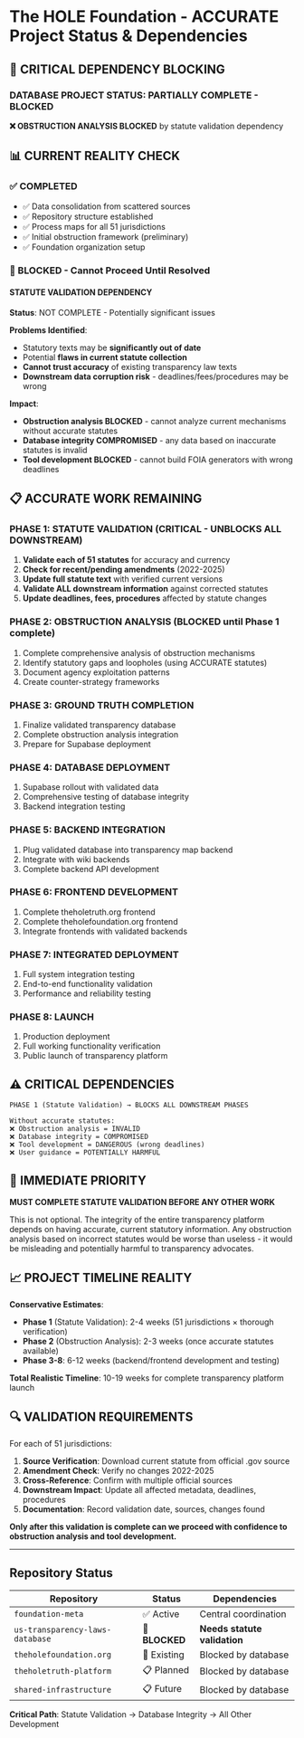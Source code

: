 # The HOLE Foundation - ACCURATE Project Status & Dependencies

## 🚫 **CRITICAL DEPENDENCY BLOCKING**

### **DATABASE PROJECT STATUS: PARTIALLY COMPLETE - BLOCKED**

**❌ OBSTRUCTION ANALYSIS BLOCKED** by statute validation dependency

## 📊 **CURRENT REALITY CHECK**

### **✅ COMPLETED**
- ✅ Data consolidation from scattered sources
- ✅ Repository structure established
- ✅ Process maps for all 51 jurisdictions
- ✅ Initial obstruction framework (preliminary)
- ✅ Foundation organization setup

### **🚫 BLOCKED - Cannot Proceed Until Resolved**

#### **STATUTE VALIDATION DEPENDENCY**
**Status**: NOT COMPLETE - Potentially significant issues

**Problems Identified**:
- Statutory texts may be **significantly out of date**
- Potential **flaws in current statute collection**
- **Cannot trust accuracy** of existing transparency law texts
- **Downstream data corruption risk** - deadlines/fees/procedures may be wrong

**Impact**:
- **Obstruction analysis BLOCKED** - cannot analyze current mechanisms without accurate statutes
- **Database integrity COMPROMISED** - any data based on inaccurate statutes is invalid
- **Tool development BLOCKED** - cannot build FOIA generators with wrong deadlines

## 📋 **ACCURATE WORK REMAINING**

### **PHASE 1: STATUTE VALIDATION** (CRITICAL - UNBLOCKS ALL DOWNSTREAM)
1. **Validate each of 51 statutes** for accuracy and currency
2. **Check for recent/pending amendments** (2022-2025)
3. **Update full statute text** with verified current versions
4. **Validate ALL downstream information** against corrected statutes
5. **Update deadlines, fees, procedures** affected by statute changes

### **PHASE 2: OBSTRUCTION ANALYSIS** (BLOCKED until Phase 1 complete)
1. Complete comprehensive analysis of obstruction mechanisms
2. Identify statutory gaps and loopholes (using ACCURATE statutes)
3. Document agency exploitation patterns
4. Create counter-strategy frameworks

### **PHASE 3: GROUND TRUTH COMPLETION**
1. Finalize validated transparency database
2. Complete obstruction analysis integration
3. Prepare for Supabase deployment

### **PHASE 4: DATABASE DEPLOYMENT**
1. Supabase rollout with validated data
2. Comprehensive testing of database integrity
3. Backend integration testing

### **PHASE 5: BACKEND INTEGRATION**
1. Plug validated database into transparency map backend
2. Integrate with wiki backends
3. Complete backend API development

### **PHASE 6: FRONTEND DEVELOPMENT**
1. Complete theholetruth.org frontend
2. Complete theholefoundation.org frontend
3. Integrate frontends with validated backends

### **PHASE 7: INTEGRATED DEPLOYMENT**
1. Full system integration testing
2. End-to-end functionality validation
3. Performance and reliability testing

### **PHASE 8: LAUNCH**
1. Production deployment
2. Full working functionality verification
3. Public launch of transparency platform

## ⚠️ **CRITICAL DEPENDENCIES**

```
PHASE 1 (Statute Validation) → BLOCKS ALL DOWNSTREAM PHASES

Without accurate statutes:
❌ Obstruction analysis = INVALID
❌ Database integrity = COMPROMISED
❌ Tool development = DANGEROUS (wrong deadlines)
❌ User guidance = POTENTIALLY HARMFUL
```

## 🎯 **IMMEDIATE PRIORITY**

**MUST COMPLETE STATUTE VALIDATION BEFORE ANY OTHER WORK**

This is not optional. The integrity of the entire transparency platform depends on having accurate, current statutory information. Any obstruction analysis based on incorrect statutes would be worse than useless - it would be misleading and potentially harmful to transparency advocates.

## 📈 **PROJECT TIMELINE REALITY**

**Conservative Estimates**:
- **Phase 1** (Statute Validation): 2-4 weeks (51 jurisdictions × thorough verification)
- **Phase 2** (Obstruction Analysis): 2-3 weeks (once accurate statutes available)
- **Phase 3-8**: 6-12 weeks (backend/frontend development and testing)

**Total Realistic Timeline**: 10-19 weeks for complete transparency platform launch

## 🔍 **VALIDATION REQUIREMENTS**

For each of 51 jurisdictions:
1. **Source Verification**: Download current statute from official .gov source
2. **Amendment Check**: Verify no changes 2022-2025
3. **Cross-Reference**: Confirm with multiple official sources
4. **Downstream Impact**: Update all affected metadata, deadlines, procedures
5. **Documentation**: Record validation date, sources, changes found

**Only after this validation is complete can we proceed with confidence to obstruction analysis and tool development.**

---

## Repository Status

| Repository | Status | Dependencies |
|------------|---------|-------------|
| `foundation-meta` | ✅ Active | Central coordination |
| `us-transparency-laws-database` | 🚫 **BLOCKED** | **Needs statute validation** |
| `theholefoundation.org` | 🔄 Existing | Blocked by database |
| `theholetruth-platform` | 📋 Planned | Blocked by database |
| `shared-infrastructure` | 📋 Future | Blocked by database |

**Critical Path**: Statute Validation → Database Integrity → All Other Development